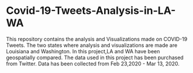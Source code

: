 # Covid-19-Tweets-Analysis-in-LA-WA

This repository contains the analysis and Visualizations made on COVID-19 Tweets.
The two states where analysis and visualizations are made are Louisiana and Washington.
In this project,LA and WA have been geospatially compared.
The data used in this project has been purchased from Twitter.
Data has been collected from Feb 23,2020 - Mar 13, 2020.
